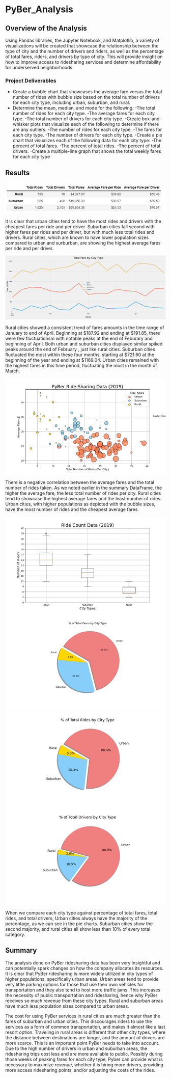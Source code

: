 # PyBer_Analysis

## Overview of the Analysis

Using Pandas libraries, the Jupyter Notebook, and Matplotlib, a variety of visualizations will be created that showcase the relationship between the type of city and the number of drivers and riders, as well as the percentage of total fares, riders, and drivers by type of city. This will provide insight on how to improve access to ridesharing services and determine affordability for underserved neighborhoods.

### Project Deliverables

- Create a bubble chart that showcases the average fare versus the total number of rides with bubble size based on the total number of drivers for each city type, including urban, suburban, and rural.
- Determine the mean, median, and mode for the following:
    -The total number of rides for each city type.
    -The average fares for each city type.
    -The total number of drivers for each city type.
-Create box-and-whisker plots that visualize each of the following to determine if there are any outliers:
    -The number of rides for each city type.
    -The fares for each city type.
    -The number of drivers for each city type.
-Create a pie chart that visualizes each of the following data for each city type:
    -The percent of total fares.
    -The percent of total rides.
    -The percent of total drivers.
-Create a multiple-line graph that shows the total weekly fares for each city type

## Results

![Summary DataFrame](https://github.com/doliver231/PyBer_Analysis/blob/main/analysis/summary_dataframe.png)

It is clear that urban cities tend to have the most rides and drivers with the cheapest fares per ride and per driver. Suburban cities fall second with higher fares per rides and per driver, but with much less total rides and drivers. Rural cities, which are known to have lower population sizes compared to urban and surburban, are showing the highest average fares per ride and per driver. 

![Total Fare by City Type - Multiline Chart](https://github.com/doliver231/PyBer_Analysis/blob/main/analysis/PyBer_fare_summary.png)

Rural cities showed a consistent trend of fares amounts in the time range of January to end of April. Beginning at $187.92 and ending at $191.85, there were few fluctuationsm with notable peaks at the end of Feburary and beginning of April. Both urban and suburban cities displayed similar spiked peaks around the end of February , just like rural cities. Suburban cities fluctuated the most within these four months, starting at $721.60 at the beginning of the year and ending at $1169.04. Urban cities remained with the highest fares in this time period, fluctuating the most in the month of March.

![Bubble Chart](https://github.com/doliver231/PyBer_Analysis/blob/main/analysis/Fig1.png)

There is a negative correlation between the average fares and the total number of rides taken. As we noted earlier in the summary DataFrame, the higher the average fare, the less total number of rides per city. Rural cities tend to showcase the highest average fares and the least number of rides. Urban cities, with higher populations as depicted with the bubble sizes, have the most number of rides and the cheapest average fares. 

![Box and Whisker](https://github.com/doliver231/PyBer_Analysis/blob/main/analysis/Fig2.png)
![% Total Fares - Pie Chart](https://github.com/doliver231/PyBer_Analysis/blob/main/analysis/Fig5.png)
![% Total Rides - Pie Chart](https://github.com/doliver231/PyBer_Analysis/blob/main/analysis/Fig6.png)
![% Total Drivers - Pie Chart](https://github.com/doliver231/PyBer_Analysis/blob/main/analysis/Fig7.png)

When we compare each city type against percentage of total fares, total rides, and total drivers, Urban cities always have the majority of the percentage, as we can see in the pie charts. Suburban cities show the second majority, and rural cities all show less than 10% of every total category.

## Summary

The analysis done on PyBer ridesharing data has been very insightful and can potentially spark changes on how the company allocates its resources. It is clear that PyBer ridesharing is more widely utilized in city types of higher populations, specifically urban areas. Urban areas tend to provide very little parking options for those that use their own vehicles for transportation and they also tend to host more traffic jams. This increases the necessity of public transportation and ridesharing, hence why PyBer receives so much revenue from these city types. Rural and suburban areas have much less population sizes compared to urban areas.

The cost for using PyBer services in rural cities are much greater than the fares of suburban and urban cities. This discourages riders to use the services as a form of common transportation, and makes it almost like a last resort option. Traveling in rural areas is different that other city types, where the distance between destinations are longer, and the amount of drivers are more scarce. This is an important point PyBer needs to take into account. Due to the high number of drivers in urban and suburban areas, the ridesharing trips cost less and are more available to public. Possibly during those weeks of peaking fares for each city type, Pyber can provide what is necessary to maximize revenue, whether it is hiring more drivers, providing more access ridesharing points, and/or adjusting the costs of the rides.
